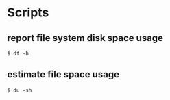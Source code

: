 Scripts
=======

## report file system disk space usage
```shell
$ df -h 
```

## estimate file space usage
```shell
$ du -sh 
```
